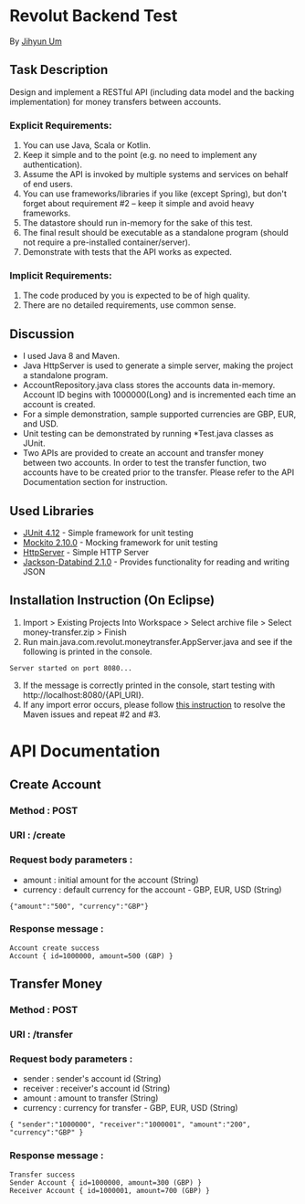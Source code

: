 # Revolut Backend Test
By [Jihyun Um](ashleyum20@gmail.com)


## Task Description
Design and implement a RESTful API (including data model and the backing implementation) for money transfers between accounts.

### Explicit Requirements:
1. You can use Java, Scala or Kotlin.
2. Keep it simple and to the point (e.g. no need to implement any authentication).
3. Assume the API is invoked by multiple systems and services on behalf of end users.
4. You can use frameworks/libraries if you like (except Spring), but don't forget about
requirement #2 – keep it simple and avoid heavy frameworks.
5. The datastore should run in-memory for the sake of this test.
6. The final result should be executable as a standalone program (should not require
a pre-installed container/server).
7. Demonstrate with tests that the API works as expected.

### Implicit Requirements:
1. The code produced by you is expected to be of high quality.
2. There are no detailed requirements, use common sense.


## Discussion
- I used Java 8 and Maven.
- Java HttpServer is used to generate a simple server, making the project a standalone program.
- AccountRepository.java class stores the accounts data in-memory. Account ID begins with 1000000(Long) and is incremented each time an account is created.
- For a simple demonstration, sample supported currencies are GBP, EUR, and USD.
- Unit testing can be demonstrated by running *Test.java classes as JUnit.
- Two APIs are provided to create an account and transfer money between two accounts. In order to test the transfer function, two accounts have to be created prior to the transfer. Please refer to the API Documentation section for instruction.


## Used Libraries
- [JUnit 4.12](https://junit.org/junit4/) - Simple framework for unit testing
- [Mockito 2.10.0](https://static.javadoc.io/org.mockito/mockito-core/2.10.0/org/mockito/Mockito.html) - Mocking framework for unit testing
- [HttpServer](https://docs.oracle.com/javase/8/docs/jre/api/net/httpserver/spec/com/sun/net/httpserver/HttpServer.html) - Simple HTTP Server
- [Jackson-Databind 2.1.0](http://fasterxml.github.io/jackson-databind/javadoc/2.1.0/) - Provides functionality for reading and writing JSON


## Installation Instruction (On Eclipse)
1. Import > Existing Projects Into Workspace > Select archive file > Select money-transfer.zip > Finish 
2. Run main.java.com.revolut.moneytransfer.AppServer.java and see if the following is printed in the console.
```
Server started on port 8080...
```
3. If the message is correctly printed in the console, start testing with http://localhost:8080/{API_URI}.
4. If any import error occurs, please follow [this instruction](https://crunchify.com/mavenmvn-clean-install-update-project-and-project-clean-options-in-eclipse-ide-to-fix-any-dependency-issue/) to resolve the Maven issues and repeat #2 and #3.


# API Documentation

## Create Account

### Method : POST
### URI : /create
### Request body parameters :
  - amount : initial amount for the account (String)
  - currency : default currency for the account - GBP, EUR, USD (String)
```
{"amount":"500", "currency":"GBP"}
```
### Response message :
```
Account create success
Account { id=1000000, amount=500 (GBP) }
```

## Transfer Money

### Method : POST
### URI : /transfer
### Request body parameters :
  - sender : sender's account id (String)
  - receiver : receiver's account id (String)
  - amount : amount to transfer (String)
  - currency : currency for transfer - GBP, EUR, USD (String)
```
{ "sender":"1000000", "receiver":"1000001", "amount":"200", "currency":"GBP" }
```
### Response message :
```
Transfer success
Sender Account { id=1000000, amount=300 (GBP) }
Receiver Account { id=1000001, amount=700 (GBP) }
```
